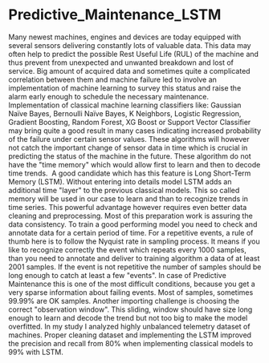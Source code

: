 # Predictive_Maintenance_LSTM
Many newest machines, engines and devices are today equipped with several sensors delivering constantly lots of valuable data. This data may often help to predict the possible Rest Useful Life (RUL) of the machine and thus prevent from unexpected and unwanted breakdown and lost of service. Big amount of acquired data and sometimes quite a complicated correlation between them and machine failure led to involve an implementation of machine learning to survey this status and raise the alarm early enough to schedule the necessary maintenance.
Implementation of classical machine learning classifiers like: Gaussian Naïve Bayes, Bernoulli Naïve Bayes, K Neighbors, Logistic Regression,
Gradient Boosting, Random Forest, XG Boost or Support Vector Classifier may bring quite a good result in many cases indicating increased probability of the failure under certain sensor values. These algorithms will however not catch the important change of sensor data in time which is crucial in predicting the status of the machine in the future. These algorithm do not have the "time memory" which would allow first to learn and then to decode time trends. 
A good candidate which has this feature is Long Short-Term Memory (LSTM). Without entering into details model LSTM adds an additional time "layer" to the previous classical models. This so called memory will be used in our case to learn and than to recognize trends in time series. This powerful advantage however requires even better data cleaning and preprocessing. Most of this preparation work is assuring the data consistency. To train a good performing model you need to check and annotate data for a certain period of time. For a repetitive events, a rule of thumb here is to follow the Nyquist rate in sampling process. It means if you like to recognize correctly the event which repeats every 1000 samples, than you need to annotate and deliver to training algorithm a data of at least 2001 samples. If the event is not repetitive the number of samples should be long enough to catch at least a few "events". In case of Predictive Maintenance this is one of the most difficult conditions, because you get a very sparse information about failing events. Most of samples, sometimes 99.99% are OK samples. Another importing challenge is choosing the correct "observation window". This sliding,  window should have size long enough to learn and decode the trend but not too big to make the model overfitted.
In my study I analyzed highly unbalanced telemetry dataset of machines. Proper cleaning dataset and implementing the LSTM improved the precision and recall from 80% when implementing classical models to 99% with LSTM.

